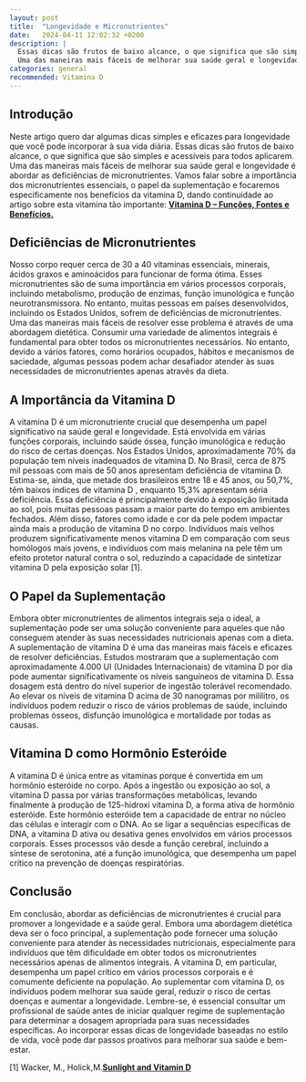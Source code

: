 ```yaml
---
layout: post
title:  "Longevidade e Micronutrientes"
date:   2024-04-11 12:02:32 +0200
description: |
  Essas dicas são frutos de baixo alcance, o que significa que são simples e acessíveis para todos aplicarem. 
  Uma das maneiras mais fáceis de melhorar sua saúde geral e longevidade é abordar as deficiências de micronutrientes.
categories: general
recommended: Vitamina D
---
```

## Introdução

Neste artigo quero dar algumas dicas simples e eficazes para longevidade que você pode incorporar à sua vida diária. 
Essas dicas são frutos de baixo alcance, o que significa que são simples e acessíveis para todos aplicarem. 
Uma das maneiras mais fáceis de melhorar sua saúde geral e longevidade é abordar as deficiências de micronutrientes. 
Vamos falar sobre a importância dos micronutrientes essenciais, o papel da suplementação e focaremos especificamente 
nos benefícios da vitamina D, dando continuidade ao artigo sobre esta vitamina tão importante: [**Vitamina D – Funções, 
Fontes e Benefícios.**](https://brilhointerior.com/general/2024/01/09/Vitamina-D-funcoes-fontes-e-beneficios.html)

## Deficiências de Micronutrientes

Nosso corpo requer cerca de 30 a 40 vitaminas essenciais, minerais, ácidos graxos e aminoácidos para funcionar de forma ótima. 
Esses micronutrientes são de suma importância em vários processos corporais, incluindo metabolismo, produção de enzimas, 
função imunológica e função neurotransmissora. No entanto, muitas pessoas em países desenvolvidos, incluindo os Estados Unidos, 
sofrem de deficiências de micronutrientes.
Uma das maneiras mais fáceis de resolver esse problema é através de uma abordagem dietética. Consumir uma variedade de alimentos 
integrais é fundamental para obter todos os micronutrientes necessários. No entanto, devido a vários fatores, como horários 
ocupados, hábitos e mecanismos de saciedade, algumas pessoas podem achar desafiador atender às suas necessidades de micronutrientes 
apenas através da dieta.

## A Importância da Vitamina D

A vitamina D é um micronutriente crucial que desempenha um papel significativo na saúde geral e longevidade. Está envolvida 
em várias funções corporais, incluindo saúde óssea, função imunológica e redução do risco de certas doenças.
Nos Estados Unidos, aproximadamente 70% da população tem níveis inadequados de vitamina D. No Brasil, cerca de 875 mil 
pessoas com mais de 50 anos apresentam deficiência de vitamina D.  Estima-se, ainda, que metade dos brasileiros entre 
18 e 45 anos, ou 50,7%, têm baixos índices de vitamina D , enquanto 15,3% apresentam séria deficiência. Essa deficiência é 
principalmente devido à exposição limitada ao sol, pois muitas pessoas passam a maior parte do tempo em ambientes fechados. 
Além disso, fatores como idade e cor da pele podem impactar ainda mais a produção de vitamina D no corpo. Indivíduos mais velhos 
produzem significativamente menos vitamina D em comparação com seus homólogos mais jovens, e indivíduos com mais melanina na pele 
têm um efeito protetor natural contra o sol, reduzindo a capacidade de sintetizar vitamina D pela exposição solar [1].

## O Papel da Suplementação

Embora obter micronutrientes de alimentos integrais seja o ideal, a suplementação pode ser uma solução conveniente para 
aqueles que não conseguem atender às suas necessidades nutricionais apenas com a dieta. A suplementação de vitamina D é uma 
das maneiras mais fáceis e eficazes de resolver deficiências.
Estudos mostraram que a suplementação com aproximadamente 4.000 UI (Unidades Internacionais) de vitamina D por dia pode 
aumentar significativamente os níveis sanguíneos de vitamina D. Essa dosagem está dentro do nível superior de ingestão 
tolerável recomendado. Ao elevar os níveis de vitamina D acima de 30 nanogramas por mililitro, os indivíduos podem reduzir 
o risco de vários problemas de saúde, incluindo problemas ósseos, disfunção imunológica e mortalidade por todas as causas.

## Vitamina D como Hormônio Esteróide

A vitamina D é única entre as vitaminas porque é convertida em um hormônio esteróide no corpo. Após a ingestão ou exposição 
ao sol, a vitamina D passa por várias transformações metabólicas, levando finalmente à produção de 125-hidroxi vitamina D, 
a forma ativa de hormônio esteróide.
Este hormônio esteróide tem a capacidade de entrar no núcleo das células e interagir com o DNA. Ao se ligar a sequências 
específicas de DNA, a vitamina D ativa ou desativa genes envolvidos em vários processos corporais. Esses processos vão desde 
a função cerebral, incluindo a síntese de serotonina, até a função imunológica, que desempenha um papel crítico na prevenção 
de doenças respiratórias.

## Conclusão

Em conclusão, abordar as deficiências de micronutrientes é crucial para promover a longevidade e a saúde geral. Embora uma 
abordagem dietética deva ser o foco principal, a suplementação pode fornecer uma solução conveniente para atender às necessidades 
nutricionais, especialmente para indivíduos que têm dificuldade em obter todos os micronutrientes necessários apenas de alimentos 
integrais.
A vitamina D, em particular, desempenha um papel crítico em vários processos corporais e é comumente deficiente na população. 
Ao suplementar com vitamina D, os indivíduos podem melhorar sua saúde geral, reduzir o risco de certas doenças e aumentar a longevidade.
Lembre-se, é essencial consultar um profissional de saúde antes de iniciar qualquer regime de suplementação para determinar a dosagem 
apropriada para suas necessidades específicas. Ao incorporar essas dicas de longevidade baseadas no estilo de vida, você pode dar 
passos proativos para melhorar sua saúde e bem-estar.

[1] Wacker, M., Holick,M.<a href="https://www.tandfonline.com/doi/full/10.4161/derm.24494?src=recsys)" target="_blank"><strong>Sunlight and Vitamin D</strong></a>
